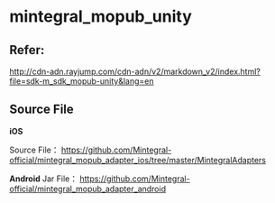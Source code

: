 # mintegral_mopub_unity

## Refer: 
http://cdn-adn.rayjump.com/cdn-adn/v2/markdown_v2/index.html?file=sdk-m_sdk_mopub-unity&lang=en


## Source File

**iOS**

Source File：  https://github.com/Mintegral-official/mintegral_mopub_adapter_ios/tree/master/MintegralAdapters



**Android**
Jar File：  https://github.com/Mintegral-official/mintegral_mopub_adapter_android
